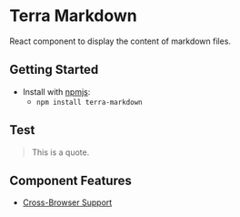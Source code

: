 # Terra Markdown

React component to display the content of markdown files.

## Getting Started

- Install with [npmjs](https://www.npmjs.com):
  - `npm install terra-markdown`

## Test
> This is a quote.


## Component Features
* [Cross-Browser Support](https://github.com/cerner/terra-ui/blob/master/src/terra-dev-site/contributing/ComponentStandards.e.contributing.md#cross-browser-support)

